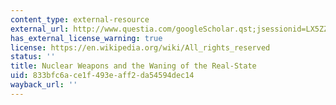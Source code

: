 ```yaml
---
content_type: external-resource
external_url: http://www.questia.com/googleScholar.qst;jsessionid=LX5ZZx1Tw2zqyvH2QFgHTGTMFC2470ZMsrv9QdNnpWvjJQWVqwKQ!753466322!-1036750289?docId=5000296776
has_external_license_warning: true
license: https://en.wikipedia.org/wiki/All_rights_reserved
status: ''
title: Nuclear Weapons and the Waning of the Real-State
uid: 833bfc6a-ce1f-493e-aff2-da54594dec14
wayback_url: ''
---
```

